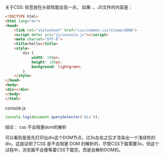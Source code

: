 关于CSS:
    <link>标签放在头部性能会高一点，
    如果:
        <script>与<link>同时在头部的话，
        <script>在上可能会更好。这是为什么呢？
下面我们一起来看一下CSS对DOM的影响是什么。

这里说的是DOM 解析，证明的例子如下，首先在头部插入<script defer src="js/console.js"></script>，JS文件的内容是：
``````html
<!DOCTYPE html>
<html lang="en">
<head>
    <link rel="stylesheet" href="css/common.css?sleep=3000">
    <script defer src="js/console.js"></script>
    <meta charset="UTF-8">
    <title>hello</title>
    <style>
        div {
            width: 100px;
            height: 100px;
            background: lightgreen;
        }
    </style>
</head>
<body>
<div></div>
</body>
</html>
``````

console.js
``````js
console.log(document.querySelector('div'));


``````

结论： css 不会阻塞dom的解析

可以看到是首先打印出div这个DOM节点，过3s左右之后才渲染出一个浅绿色的div。这就证明了CSS 是不会阻塞 DOM 的解析的，尽管CSS下载需要3s，但这个过程中，浏览器不会傻等着CSS下载完，而是会解析DOM的。
